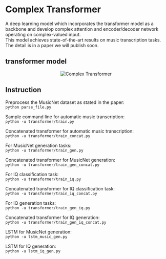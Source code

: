 # Complex Transformer
A deep learning model which incorporates the transformer model as a backbone and develop complex attention and encoder/decoder network operating on complex-valued input.<br />
This model achieves state-of-the-art results on music transcription tasks. The detail is in a paper we will publish soon.

## transformer model
<p align="center">
  <img src="https://github.com/martinmamql/dl_signal/blob/master/img/transformer.png" alt="Complex Transformer"/>
</p>

## Instruction
Preprocess the MusicNet dataset as stated in the paper: <br />
`python parse_file.py`<br />

Sample command line for automatic music transcription: <br />
`python -u transformer/train.py`<br />

Concatenated transformer for automatic music transcription: <br />
`python -u transformer/train_concat.py`<br />

For MusicNet generation tasks: <br />
`python -u transformer/train_gen.py`<br />

Concatenated transformer for MusicNet generation: <br />
`python -u transformer/train_gen_concat.py`<br />

For IQ classification task: <br />
`python -u transformer/train_iq.py`<br />

Concatenated transformer for IQ classification task: <br />
`python -u transformer/train_iq_concat.py`<br />

For IQ generation tasks: <br />
`python -u transformer/train_gen_iq.py`<br />

Concatenated transformer for IQ generation: <br />
`python -u transformer/train_gen_iq_concat.py`<br />

LSTM for MusicNet generation: <br />
`python -u lstm_music_gen.py`<br />

LSTM for IQ generation: <br />
`python -u lstm_iq_gen.py`<br />
<!-- To configure parameters, directly configure it through command line.<br />
## Path Configuration
Example: `python -u transformer_train.py --path PATH`
## Parameter Tuning
All the parameters you can tune are in the argparser section of train*.py or lstm*.py file.


